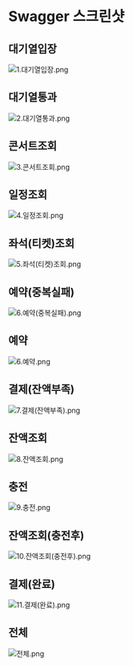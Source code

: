 # Swagger 스크린샷

## 대기열입장
![1.대기열입장.png](screenshot/swagger/1.대기열입장.png)

## 대기열통과
![2.대기열통과.png](screenshot/swagger/2.대기열통과.png)

## 콘서트조회
![3.콘서트조회.png](screenshot/swagger/3.콘서트조회.png)

## 일정조회
![4.일정조회.png](screenshot/swagger/4.일정조회.png)

## 좌석(티켓)조회
![5.좌석(티켓)조회.png](screenshot/swagger/5.좌석(티켓)조회.png)

## 예약(중복실패)
![6.예약(중복실패).png](screenshot/swagger/6.예약(중복실패).png)

## 예약
![6.예약.png](screenshot/swagger/6.예약.png)

## 결제(잔액부족)
![7.결제(잔액부족).png](screenshot/swagger/7.결제(잔액부족).png)

## 잔액조회
![8.잔액조회.png](screenshot/swagger/8.잔액조회.png)

## 충전
![9.충전.png](screenshot/swagger/9.충전.png)

## 잔액조회(충전후)
![10.잔액조회(충전후).png](screenshot/swagger/10.잔액조회(충전후).png)

## 결제(완료)
![11.결제(완료).png](screenshot/swagger/11.결제(완료).png)

## 전체
![전체.png](screenshot/swagger/전체.png)
